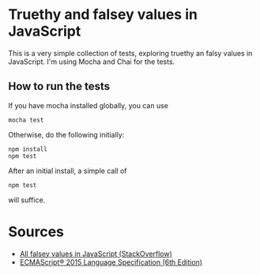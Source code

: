 Truethy and falsey values in JavaScript
===
This is a very simple collection of tests, exploring truethy an falsy values in JavaScript. I'm using Mocha and Chai for the tests.

How to run the tests
---
If you have mocha installed globally, you can use

    mocha test

Otherwise, do the following initially:

    npm install
    npm test

After an initial install, a simple call of

    npm test

will suffice.

Sources
===
- [All falsey values in JavaScript (StackOverflow)](http://stackoverflow.com/questions/19839952/all-falsey-values-in-javascript)
- [ECMAScript® 2015 Language Specification (6th Edition)](http://www.ecma-international.org/ecma-262/6.0/)